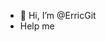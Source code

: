 - 👋 Hi, I’m @ErricGit
- Help me

<!---
ErricGit/ErricGit is a ✨ special ✨ repository because its `README.md` (this file) appears on your GitHub profile.
You can click the Preview link to take a look at your changes.
--->
